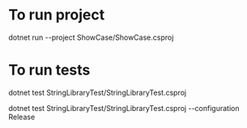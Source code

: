 # To run project 

dotnet run --project ShowCase/ShowCase.csproj

# To run tests
dotnet test StringLibraryTest/StringLibraryTest.csproj

dotnet test StringLibraryTest/StringLibraryTest.csproj --configuration Release

